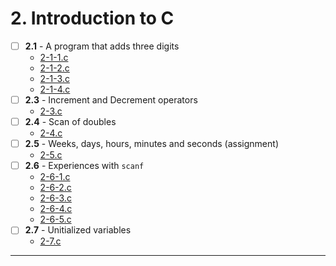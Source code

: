 # 2. Introduction to C
- [ ] **2.1** - A program that adds three digits
    - [2-1-1.c](./2-1-1.c)
    - [2-1-2.c](./2-1-2.c)
    - [2-1-3.c](./2-1-3.c)
    - [2-1-4.c](./2-1-4.c)
- [ ] **2.3** - Increment and Decrement operators
    - [2-3.c](./2-3.c)
- [ ] **2.4** - Scan of doubles
    - [2-4.c](./2-4.c)
- [ ] **2.5** - Weeks, days, hours, minutes and seconds (assignment)
    - [2-5.c](../assignments/2-5.c)
- [ ] **2.6** - Experiences with `scanf`
    - [2-6-1.c](./2-6-1.c)
    - [2-6-2.c](./2-6-2.c)
    - [2-6-3.c](./2-6-3.c)
    - [2-6-4.c](./2-6-4.c)
    - [2-6-5.c](./2-6-5.c)
- [ ] **2.7** - Unitialized variables
    - [2-7.c](./2-7.c)
---